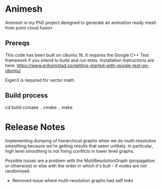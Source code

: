 # Animesh 

Animesh is my PhD project designed to generate an animation ready mesh from point cloud fusion

## Prereqs
This code has been built on Ubuntu 16. It requires the Google C++ Test framework if you intend to build and run tests. Installation instructions are here:
https://www.eriksmistad.no/getting-started-with-google-test-on-ubuntu/

Eigen3 is required for vector math


## Build process
cd build
ccmake ..
cmake ..
make




# Release Notes
Implementing dumping of hierarchical graphs when we do multi-resolution smoothing because we're getting results that seem unlikely.
In particular, high level smoothing is not fixing conflicts in lower level graphs.

Possible issues are a problem with the MultiResolutionGraph (propagation or otherwise) or else with the order in which it's bult - if nodes are not randomised.

* Removed issue where multi-resolution graphs had self links